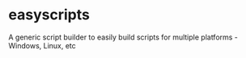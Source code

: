 # easyscripts
A generic script builder to easily build scripts for multiple platforms - Windows, Linux, etc
